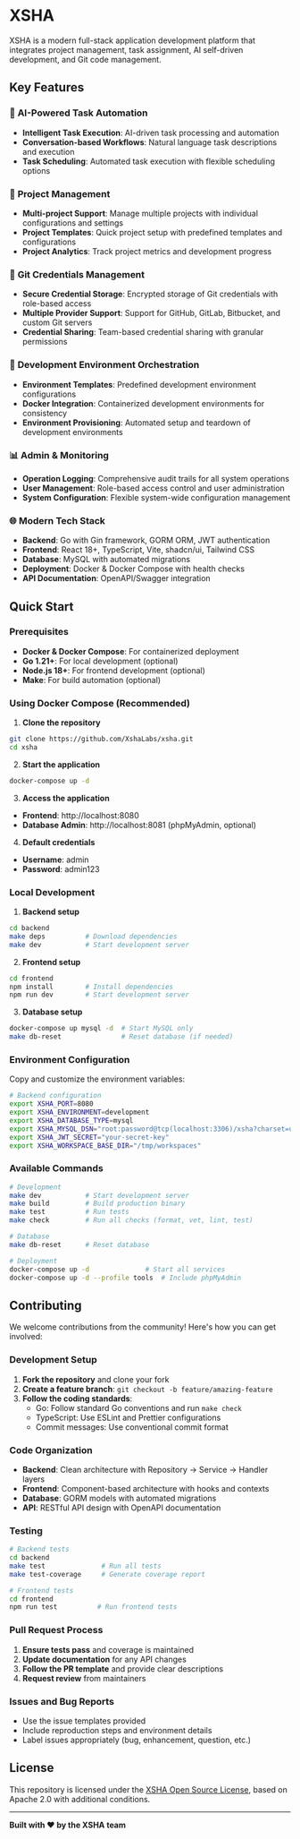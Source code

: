 # XSHA

XSHA is a modern full-stack application development platform that integrates project management, task assignment, AI self-driven development, and Git code management.

## Key Features

### 🤖 **AI-Powered Task Automation**

- **Intelligent Task Execution**: AI-driven task processing and automation
- **Conversation-based Workflows**: Natural language task descriptions and execution
- **Task Scheduling**: Automated task execution with flexible scheduling options

### 🎯 **Project Management**

- **Multi-project Support**: Manage multiple projects with individual configurations and settings
- **Project Templates**: Quick project setup with predefined templates and configurations
- **Project Analytics**: Track project metrics and development progress

### 🔐 **Git Credentials Management**

- **Secure Credential Storage**: Encrypted storage of Git credentials with role-based access
- **Multiple Provider Support**: Support for GitHub, GitLab, Bitbucket, and custom Git servers
- **Credential Sharing**: Team-based credential sharing with granular permissions

### 🚀 **Development Environment Orchestration**

- **Environment Templates**: Predefined development environment configurations
- **Docker Integration**: Containerized development environments for consistency
- **Environment Provisioning**: Automated setup and teardown of development environments

### 📊 **Admin & Monitoring**

- **Operation Logging**: Comprehensive audit trails for all system operations
- **User Management**: Role-based access control and user administration
- **System Configuration**: Flexible system-wide configuration management

### 🌐 **Modern Tech Stack**

- **Backend**: Go with Gin framework, GORM ORM, JWT authentication
- **Frontend**: React 18+, TypeScript, Vite, shadcn/ui, Tailwind CSS
- **Database**: MySQL with automated migrations
- **Deployment**: Docker & Docker Compose with health checks
- **API Documentation**: OpenAPI/Swagger integration

## Quick Start

### Prerequisites

- **Docker & Docker Compose**: For containerized deployment
- **Go 1.21+**: For local development (optional)
- **Node.js 18+**: For frontend development (optional)
- **Make**: For build automation (optional)

### Using Docker Compose (Recommended)

1. **Clone the repository**

```bash
git clone https://github.com/XshaLabs/xsha.git
cd xsha
```

2. **Start the application**

```bash
docker-compose up -d
```

3. **Access the application**

- **Frontend**: http://localhost:8080
- **Database Admin**: http://localhost:8081 (phpMyAdmin, optional)

4. **Default credentials**

- **Username**: admin
- **Password**: admin123

### Local Development

1. **Backend setup**

```bash
cd backend
make deps          # Download dependencies
make dev           # Start development server
```

2. **Frontend setup**

```bash
cd frontend
npm install        # Install dependencies
npm run dev        # Start development server
```

3. **Database setup**

```bash
docker-compose up mysql -d  # Start MySQL only
make db-reset               # Reset database (if needed)
```

### Environment Configuration

Copy and customize the environment variables:

```bash
# Backend configuration
export XSHA_PORT=8080
export XSHA_ENVIRONMENT=development
export XSHA_DATABASE_TYPE=mysql
export XSHA_MYSQL_DSN="root:password@tcp(localhost:3306)/xsha?charset=utf8mb4&parseTime=True&loc=Local"
export XSHA_JWT_SECRET="your-secret-key"
export XSHA_WORKSPACE_BASE_DIR="/tmp/workspaces"
```

### Available Commands

```bash
# Development
make dev           # Start development server
make build         # Build production binary
make test          # Run tests
make check         # Run all checks (format, vet, lint, test)

# Database
make db-reset      # Reset database

# Deployment
docker-compose up -d              # Start all services
docker-compose up -d --profile tools  # Include phpMyAdmin
```

## Contributing

We welcome contributions from the community! Here's how you can get involved:

### Development Setup

1. **Fork the repository** and clone your fork
2. **Create a feature branch**: `git checkout -b feature/amazing-feature`
3. **Follow the coding standards**:
   - Go: Follow standard Go conventions and run `make check`
   - TypeScript: Use ESLint and Prettier configurations
   - Commit messages: Use conventional commit format

### Code Organization

- **Backend**: Clean architecture with Repository → Service → Handler layers
- **Frontend**: Component-based architecture with hooks and contexts
- **Database**: GORM models with automated migrations
- **API**: RESTful API design with OpenAPI documentation

### Testing

```bash
# Backend tests
cd backend
make test              # Run all tests
make test-coverage     # Generate coverage report

# Frontend tests
cd frontend
npm run test          # Run frontend tests
```

### Pull Request Process

1. **Ensure tests pass** and coverage is maintained
2. **Update documentation** for any API changes
3. **Follow the PR template** and provide clear descriptions
4. **Request review** from maintainers

### Issues and Bug Reports

- Use the issue templates provided
- Include reproduction steps and environment details
- Label issues appropriately (bug, enhancement, question, etc.)

## License

This repository is licensed under the [XSHA Open Source License](LICENSE), based on Apache 2.0 with additional conditions.

---

**Built with ❤️ by the XSHA team**
